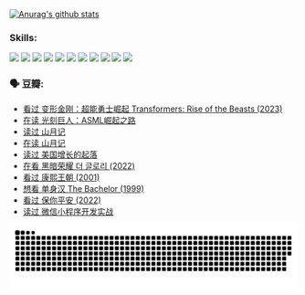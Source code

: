 
[![Anurag's github stats](https://github-readme-stats.vercel.app/api?username=w940853815)](https://github.com/anuraghazra/github-readme-stats)

### Skills:

<code><img height="32" src="https://cdn.jsdelivr.net/npm/simple-icons@v5/icons/python.svg"></code>
<code><img height="32" src="https://cdn.jsdelivr.net/npm/simple-icons@v5/icons/javascript.svg"></code>
<code><img height="32" src="https://cdn.jsdelivr.net/npm/simple-icons@v5/icons/django.svg"></code>
<code><img height="32" src="https://cdn.jsdelivr.net/npm/simple-icons@v5/icons/flask.svg"></code>
<code><img height="32" src="https://cdn.jsdelivr.net/npm/simple-icons@v5/icons/vuetify.svg"></code>
<code><img height="32" src="https://cdn.jsdelivr.net/npm/simple-icons@v5/icons/git.svg"></code>
<code><img height="32" src="https://cdn.jsdelivr.net/npm/simple-icons@v5/icons/docker.svg"></code>
<code><img height="32" src="https://cdn.jsdelivr.net/npm/simple-icons@v5/icons/postgresql.svg"></code>
<code><img height="32" src="https://cdn.jsdelivr.net/npm/simple-icons@v5/icons/elasticsearch.svg"></code>
<code><img height="32" src="https://cdn.jsdelivr.net/npm/simple-icons@v5/icons/macos.svg"></code>
<code><img height="32" src="https://cdn.jsdelivr.net/npm/simple-icons@v5/icons/linux.svg"></code>

### 🗣 豆瓣:

<!-- DOUBAN-ACTIVITIES:START -->
- [看过 变形金刚：超能勇士崛起 Transformers: Rise of the Beasts‎ (2023)](https://www.douban.com/people/136069238/status/4267685771/?_i=86629712)
- [在读 光刻巨人：ASML崛起之路](https://www.douban.com/people/136069238/status/4266569048/?_i=86629712)
- [读过 山月记](https://www.douban.com/people/136069238/status/4266567455/?_i=86629712)
- [在读 山月记](https://www.douban.com/people/136069238/status/4256796460/?_i=86629712)
- [读过 美国增长的起落](https://www.douban.com/people/136069238/status/4256795052/?_i=86629712)
- [在看 黑暗荣耀 더 글로리‎ (2022)](https://www.douban.com/people/136069238/status/4256207386/?_i=86629712)
- [看过 康熙王朝‎ (2001)](https://www.douban.com/people/136069238/status/4254396418/?_i=86629712)
- [想看 单身汉 The Bachelor‎ (1999)](https://www.douban.com/people/136069238/status/4250318861/?_i=86629713)
- [看过 保你平安‎ (2022)](https://www.douban.com/people/136069238/status/4239139510/?_i=86629713)
- [读过 微信小程序开发实战](https://www.douban.com/people/136069238/status/4237321528/?_i=86629713)
<!-- DOUBAN-ACTIVITIES:END -->


![Snake animation](https://raw.githubusercontent.com/w940853815/w940853815/output/github-contribution-grid-snake.svg)

<!--
**w940853815/w940853815** is a ✨ _special_ ✨ repository because its `README.md` (this file) appears on your GitHub profile.

Here are some ideas to get you started:

- 🔭 I’m currently working on ...
- 🌱 I’m currently learning ...
- 👯 I’m looking to collaborate on ...
- 🤔 I’m looking for help with ...
- 💬 Ask me about ...
- 📫 How to reach me: ...
- 😄 Pronouns: ...
- ⚡ Fun fact: ...
-->
